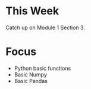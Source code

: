 # This Week
Catch up on Module 1 Section 3. 
# Focus
- Python basic functions
- Basic Numpy
- Basic Pandas
